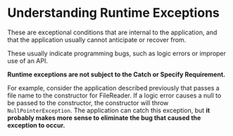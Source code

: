 # Understanding Runtime Exceptions

These are exceptional conditions that are internal to the application, and that the application usually cannot anticipate or recover from.

These usually indicate programming bugs, such as logic errors or improper use of an API.

**Runtime exceptions are not subject to the Catch or Specify Requirement.**

For example, consider the application described previously that passes a file name to the constructor for FileReader. If a logic error causes a null to be passed to the constructor, the constructor will throw `NullPointerException`. The application can catch this exception, but **it probably makes more sense to eliminate the bug that caused the exception to occur.**
